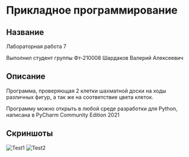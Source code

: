 # Прикладное программирование
## Название 
Лабораторная работа 7

Выполнил студент группы Фт-210008 Шардаков Валерий Алексеевич
## Описание
Программа, проверяющая 2 клетки шахматной доски на ходы различных фигур, а так же на соответствие цвета клеток.

Программу можно открыть в любой среде разработки для Python, написана в PyCharm Community Edition 2021
## Скриншоты
![](https://github.com/Ronny0113/PP7/blob/main/test1.png "Test1")
![](https://github.com/Ronny0113/PP7/blob/main/test2.png "Test2")
